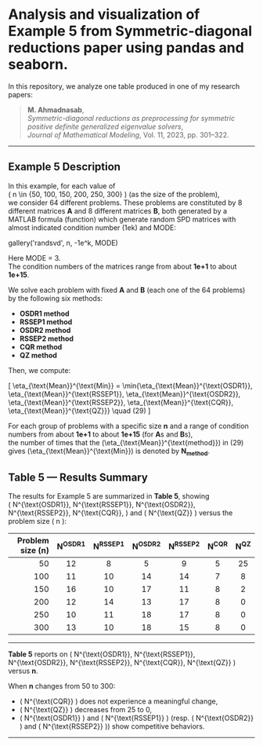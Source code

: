 # Analysis and visualization of Example 5 from Symmetric-diagonal reductions paper using pandas and seaborn.

In this repository, we analyze one table produced in one of my research papers:

> **M. Ahmadnasab**,  
> *Symmetric-diagonal reductions as preprocessing for symmetric positive definite generalized eigenvalue solvers*,  
> *Journal of Mathematical Modeling*, Vol. 11, 2023, pp. 301–322.

---

## Example 5 Description

In this example, for each value of  
\( n \in \{50, 100, 150, 200, 250, 300\} \) (as the size of the problem),  
we consider 64 different problems. These problems are constituted by 8 different matrices **A** and 8 different matrices **B**, both generated 
by a MATLAB formula (function) which generate random SPD matrices with almost indicated condition number (1ek) and MODE: 

gallery('randsvd', n, -1e^k, MODE)

Here MODE = 3.  
The condition numbers of the matrices range from about **1e+1** to about **1e+15**.

We solve each problem with fixed **A** and **B** (each one of the 64 problems) by the following six methods:

- **OSDR1 method**
- **RSSEP1 method**
- **OSDR2 method**
- **RSSEP2 method**
- **CQR method**
- **QZ method**

Then, we compute:

\[
\eta_{\text{Mean}}^{\text{Min}} = \min\{\eta_{\text{Mean}}^{\text{OSDR1}}, \eta_{\text{Mean}}^{\text{RSSEP1}}, \eta_{\text{Mean}}^{\text{OSDR2}}, \eta_{\text{Mean}}^{\text{RSSEP2}}, \eta_{\text{Mean}}^{\text{CQR}}, \eta_{\text{Mean}}^{\text{QZ}}\} \quad (29)
\]

For each group of problems with a specific size **n** and a range of condition numbers from about **1e+1** to about **1e+15** (for **A**s and **B**s),  
the number of times that the \(\eta_{\text{Mean}}^{\text{method}}\) in (29) gives \(\eta_{\text{Mean}}^{\text{Min}}\) is denoted by **N<sub>method</sub>**.

## Table 5 — Results Summary

The results for Example 5 are summarized in **Table 5**, showing  
\( N^{\text{OSDR1}}, N^{\text{RSSEP1}}, N^{\text{OSDR2}}, N^{\text{RSSEP2}}, N^{\text{CQR}}, \) and \( N^{\text{QZ}} \) versus the problem size \( n \):

| Problem size (n) | N<sup>OSDR1</sup> | N<sup>RSSEP1</sup> | N<sup>OSDR2</sup> | N<sup>RSSEP2</sup> | N<sup>CQR</sup> | N<sup>QZ</sup> |
|------------------:|:-----------------:|:------------------:|:-----------------:|:------------------:|:----------------:|:---------------:|
| 50  | 12 | 8  | 5  | 9  | 5 | 25 |
| 100 | 11 | 10 | 14 | 14 | 7 | 8  |
| 150 | 16 | 10 | 17 | 11 | 8 | 2  |
| 200 | 12 | 14 | 13 | 17 | 8 | 0  |
| 250 | 10 | 11 | 18 | 17 | 8 | 0  |
| 300 | 13 | 10 | 18 | 15 | 8 | 0  |

---

**Table 5** reports on \( N^{\text{OSDR1}}, N^{\text{RSSEP1}}, N^{\text{OSDR2}}, N^{\text{RSSEP2}}, N^{\text{CQR}}, N^{\text{QZ}} \) versus **n**.

When **n** changes from 50 to 300:
- \( N^{\text{CQR}} \) does not experience a meaningful change,
- \( N^{\text{QZ}} \) decreases from 25 to 0,
- \( N^{\text{OSDR1}} \) and \( N^{\text{RSSEP1}} \) (resp. \( N^{\text{OSDR2}} \) and \( N^{\text{RSSEP2}} \)) show competitive behaviors.

---


